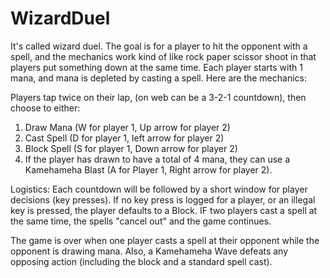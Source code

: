 # WizardDuel

It's called wizard duel. The goal is for a player to hit the opponent with a spell, and the mechanics work kind of like rock paper scissor shoot in that players put something down at the same time. Each player starts with 1 mana, and mana is depleted by casting a spell. Here are the mechanics:

Players tap twice on their lap, (on web can be a 3-2-1 countdown), then choose  to either:
1. Draw Mana (W for player 1, Up arrow for player 2)
2. Cast Spell (D for player 1, left arrow for player 2)
3. Block Spell (S for player 1, Down arrow for player 2)
4. If the player has drawn to have a total of 4 mana, they can use a Kamehameha Blast (A for Player 1, Right arrow for player 2).

Logistics: Each countdown will be followed by a short window for player decisions (key presses). If no key press is logged for a player, or an illegal key is pressed, the player defaults to a Block. IF two players cast a spell at the same time, the spells "cancel out" and the game continues.

The game is over when one player casts a spell at their opponent while the opponent is drawing mana. Also, a Kamehameha Wave defeats any opposing action (including the block and a standard spell cast).
